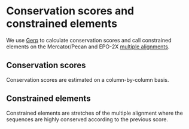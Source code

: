 # Conservation scores and constrained elements

We use [Gerp](http://mendel.stanford.edu/SidowLab/downloads/gerp/) to calculate conservation scores and call constrained elements on the Mercator/Pecan and EPO-2X [multiple alignments](multiple_genome_alignment.md).

## Conservation scores
Conservation scores are estimated on a column-by-column basis.

## Constrained elements
Constrained elements are stretches of the multiple alignment where the sequences are highly conserved according to the previous score.
